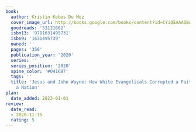 ```yaml
---
book:
  author: Kristin Kobes Du Mez
  cover_image_url: http://books.google.com/books/content?id=CYiQEAAAQBAJ&printsec=frontcover&img=1&zoom=1&source=gbs_api
  goodreads: '53121662'
  isbn13: '9781631495731'
  isbn9: '1631495739'
  owned: ''
  pages: '356'
  publication_year: '2020'
  series: ''
  series_position: '2020'
  spine_color: '#041687'
  tags: ''
  title: 'Jesus and John Wayne: How White Evangelicals Corrupted a Faith and Fractured
    a Nation'
plan:
  date_added: 2023-01-01
review:
  date_read:
  - 2020-11-15
  rating: 5
---
```

